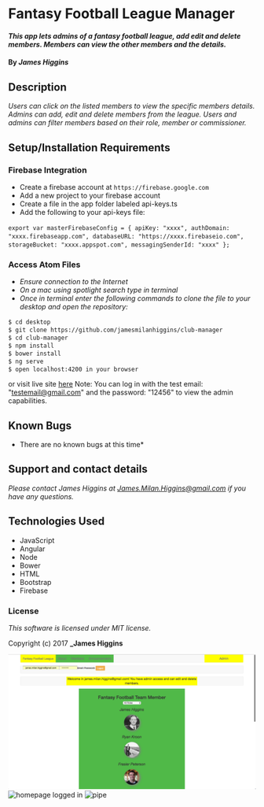 # Fantasy Football League Manager

#### _This app lets admins of a fantasy football league, add edit and delete members. Members can view the other members and the details._

#### By _**James Higgins**_

## Description

_Users can click on the listed members to view the specific members details. Admins can add, edit and delete members from the league. Users and admins can filter members based on their role, member or commissioner._

## Setup/Installation Requirements

### Firebase Integration

* Create a firebase account at `https://firebase.google.com`
* Add a new project to your firebase account
* Create a file in the app folder labeled api-keys.ts
* Add the following to your api-keys file:

`export var masterFirebaseConfig = {
    apiKey: "xxxx",
    authDomain: "xxxx.firebaseapp.com",
    databaseURL: "https://xxxx.firebaseio.com",
    storageBucket: "xxxx.appspot.com",
    messagingSenderId: "xxxx"
  };
`
### Access Atom Files

* _Ensure connection to the Internet_
* _On a mac using spotlight search type in terminal_
* _Once in terminal enter the following commands to clone the file to your desktop and open the repository:_
```
$ cd desktop
$ git clone https://github.com/jamesmilanhiggins/club-manager
$ cd club-manager
$ npm install
$ bower install
$ ng serve
$ open localhost:4200 in your browser
```
or visit live site [here](https://marcusisonline2.firebaseapp.com)
Note: You can log in with the test email: "testemail@gmail.com" and the password: "12456" to view the admin capabilities.

## Known Bugs

* There are no known bugs at this time*


## Support and contact details

_Please contact James Higgins at James.Milan.Higgins@gmail.com if you have any questions._

## Technologies Used

* JavaScript
* Angular
* Node
* Bower
* HTML
* Bootstrap
* Firebase

### License

*This software is licensed under MIT license.*

Copyright (c) 2017 **_James Higgins**

![Homepage not logged in](club-manager/src/assets/images/logged-in.png)
![homepage logged in](src/assets/images/logged-out.png)
![pipe](src/assets/images/pipe.png)
